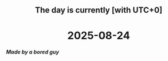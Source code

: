 <h2 align=center>The day is currently [with UTC+0]</h2>
<h1 align=center><!--TIME BEGIN-->2025-08-24<!--TIME END--></h1>
<h5>Made by a bored guy</h5>

